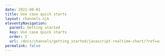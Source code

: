 ```yaml
---
date: 2021-08-01
title: Use case quick starts
layout: channels.njk
eleventyNavigation:
  parent: Getting started
  key: Use case quick starts
  order: 2
  url: /docs/channels/getting_started/javascript-realtime-chart/?ref=use-case-quick-starts
permalink: false
---
```

